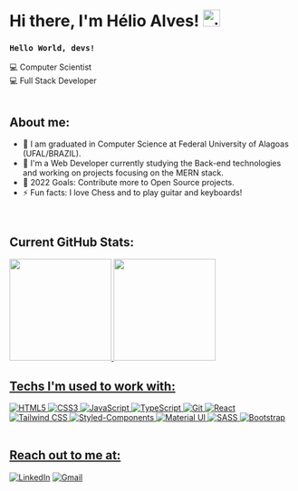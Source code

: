 # Hi there, I'm Hélio Alves! <img alt = gif src ="hand-waving.gif" width= "30"/>

### <code>Hello World, devs!</code>

💻 Computer Scientist<br>
💻 Full Stack Developer<br>
<br>

## About me:

- 🔭 I am graduated in Computer Science at Federal University of Alagoas (UFAL/BRAZIL).
- 🌱 I'm a Web Developer currently studying the Back-end technologies and working on projects focusing on the MERN stack.
- 🥅 2022 Goals: Contribute more to Open Source projects.
- ⚡ Fun facts: I love Chess and to play guitar and keyboards!
<br>

## Current GitHub Stats:
<div align="left">
  <a href="https://github.com/elius-w">
  <img height="180em" src="https://github-readme-stats.vercel.app/api?username=elius-w&show_icons=true&theme=dark&include_all_commits=true&count_private=true"/>
  <img height="180em" src="https://github-readme-stats.vercel.app/api/top-langs/?username=elius-w&layout=compact&langs_count=7&theme=dark"/>
</div>

## Techs I'm used to work with:

<img alt="HTML5" src="https://img.shields.io/badge/HTML5-E34F26?style=for-the-badge&logo=html5&logoColor=white"/>
<img alt="CSS3" src="https://img.shields.io/badge/CSS3-1572B6?style=for-the-badge&logo=css3&logoColor=white"/> 
<img alt="JavaScript" src="https://img.shields.io/badge/JavaScript-323330?style=for-the-badge&logo=javascript&logoColor=F7DF1E" /> 
<img alt="TypeScript" src="https://img.shields.io/badge/TypeScript-007ACC?style=for-the-badge&logo=typescript&logoColor=white" /> 
<img alt="Git" src="https://img.shields.io/badge/Git-E34F26?style=for-the-badge&logo=git&logoColor=white" />
<img alt="React" src="https://img.shields.io/badge/React-20232A?style=for-the-badge&logo=react&logoColor=61DAFB" /> 
<img alt="Tailwind CSS" src="https://img.shields.io/badge/Tailwind_CSS-38B2AC?style=for-the-badge&logo=tailwind-css&logoColor=white" />
<img alt="Styled-Components" src="https://img.shields.io/badge/styled--components-DB7093?style=for-the-badge&logo=styled-components&logoColor=white" />
<img alt="Material UI" src="https://img.shields.io/badge/Material--UI-0081CB?style=for-the-badge&logo=material-ui&logoColor=white" />
<img alt="SASS" src="https://img.shields.io/badge/Sass-CC6699?style=for-the-badge&logo=sass&logoColor=white" />
<img alt="Bootstrap" src="https://img.shields.io/badge/Bootstrap-563D7C?style=for-the-badge&logo=bootstrap&logoColor=white" />
<br>
<br>

## Reach out to me at:

<a href="http://127.0.0.1:5173/www.linkedin.com/in/helioalves1"><img alt="LinkedIn" src="https://img.shields.io/badge/LinkedIn-0077B5?style=for-the-badge&logo=linkedin&logoColor=white"/></a>
<a href="mailto:helioalves.dev@gmail.com"><img alt="Gmail" src="https://img.shields.io/badge/Gmail-D14836?style=for-the-badge&logo=gmail&logoColor=white"/></a>  
<br>
